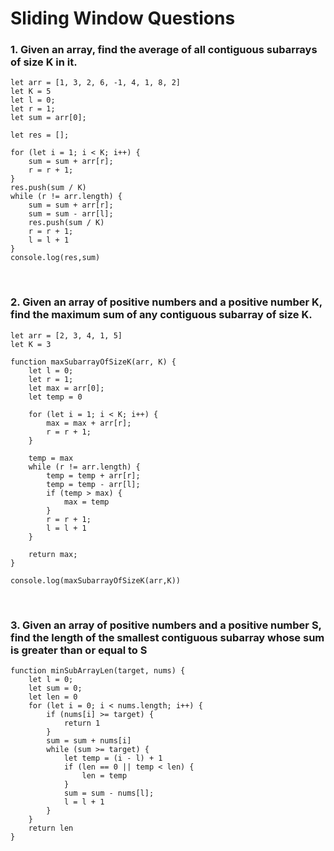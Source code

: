 # Sliding Window Questions

### 1. Given an array, find the average of all contiguous subarrays of size K in it.
   
```
let arr = [1, 3, 2, 6, -1, 4, 1, 8, 2]
let K = 5
let l = 0;
let r = 1;
let sum = arr[0];

let res = [];

for (let i = 1; i < K; i++) {
    sum = sum + arr[r];
    r = r + 1;
}
res.push(sum / K)
while (r != arr.length) {
    sum = sum + arr[r];
    sum = sum - arr[l];
    res.push(sum / K)
    r = r + 1;
    l = l + 1
}
console.log(res,sum)
```
<br>

### 2. Given an array of positive numbers and a positive number K, find the maximum sum of any contiguous subarray of size K.

```
let arr = [2, 3, 4, 1, 5]
let K = 3

function maxSubarrayOfSizeK(arr, K) {
    let l = 0;
    let r = 1;
    let max = arr[0];
    let temp = 0

    for (let i = 1; i < K; i++) {
        max = max + arr[r];
        r = r + 1;
    }

    temp = max
    while (r != arr.length) {
        temp = temp + arr[r];
        temp = temp - arr[l];
        if (temp > max) {
            max = temp
        }
        r = r + 1;
        l = l + 1
    }

    return max;
}

console.log(maxSubarrayOfSizeK(arr,K))
```
<br>

### 3. Given an array of positive numbers and a positive number S, find the length of the smallest contiguous subarray whose sum is greater than or equal to S

```
function minSubArrayLen(target, nums) {
    let l = 0;
    let sum = 0;
    let len = 0
    for (let i = 0; i < nums.length; i++) {
        if (nums[i] >= target) {
            return 1
        }
        sum = sum + nums[i]
        while (sum >= target) {
            let temp = (i - l) + 1
            if (len == 0 || temp < len) {
                len = temp
            }
            sum = sum - nums[l];
            l = l + 1
        }
    }
    return len
}
```
